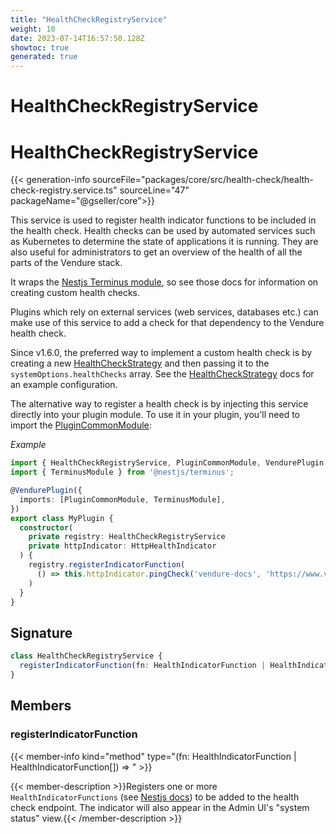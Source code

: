 ```yaml
---
title: "HealthCheckRegistryService"
weight: 10
date: 2023-07-14T16:57:50.128Z
showtoc: true
generated: true
---
```

<!-- This file was generated from the Vendure source. Do not modify. Instead, re-run the "docs:build" script -->

# HealthCheckRegistryService
<div class="symbol">


# HealthCheckRegistryService

{{< generation-info sourceFile="packages/core/src/health-check/health-check-registry.service.ts" sourceLine="47" packageName="@gseller/core">}}

This service is used to register health indicator functions to be included in the
health check. Health checks can be used by automated services such as Kubernetes
to determine the state of applications it is running. They are also useful for
administrators to get an overview of the health of all the parts of the
Vendure stack.

It wraps the [Nestjs Terminus module](https://docs.nestjs.com/recipes/terminus),
so see those docs for information on creating custom health checks.

Plugins which rely on external services (web services, databases etc.) can make use of this
service to add a check for that dependency to the Vendure health check.


Since v1.6.0, the preferred way to implement a custom health check is by creating a new
<a href='/typescript-api/health-check/health-check-strategy#healthcheckstrategy'>HealthCheckStrategy</a> and then passing it to the `systemOptions.healthChecks` array.
See the <a href='/typescript-api/health-check/health-check-strategy#healthcheckstrategy'>HealthCheckStrategy</a> docs for an example configuration.

The alternative way to register a health check is by injecting this service directly into your
plugin module. To use it in your plugin, you'll need to import the <a href='/typescript-api/plugin/plugin-common-module#plugincommonmodule'>PluginCommonModule</a>:

*Example*

```TypeScript
import { HealthCheckRegistryService, PluginCommonModule, VendurePlugin } from '@gseller/core';
import { TerminusModule } from '@nestjs/terminus';

@VendurePlugin({
  imports: [PluginCommonModule, TerminusModule],
})
export class MyPlugin {
  constructor(
    private registry: HealthCheckRegistryService
    private httpIndicator: HttpHealthIndicator
  ) {
    registry.registerIndicatorFunction(
      () => this.httpIndicator.pingCheck('vendure-docs', 'https://www.vendure.io/docs/'),
    )
  }
}
```

## Signature

```TypeScript
class HealthCheckRegistryService {
  registerIndicatorFunction(fn: HealthIndicatorFunction | HealthIndicatorFunction[]) => ;
}
```
## Members

### registerIndicatorFunction

{{< member-info kind="method" type="(fn: HealthIndicatorFunction | HealthIndicatorFunction[]) => "  >}}

{{< member-description >}}Registers one or more `HealthIndicatorFunctions` (see [Nestjs docs](https://docs.nestjs.com/recipes/terminus#setting-up-a-healthcheck))
to be added to the health check endpoint.
The indicator will also appear in the Admin UI's "system status" view.{{< /member-description >}}


</div>
